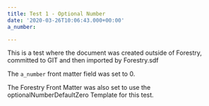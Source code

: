 ```yaml
---
title: Test 1 - Optional Number
date: '2020-03-26T10:06:43.000+00:00'
a_number: 

---
```

This is a test where the document was created outside of Forestry, committed to GIT and then imported by Forestry.sdf

The `a_number` front matter field was set to 0.

The Forestry Front Matter was also set to use the optionalNumberDefaultZero Template for this test.